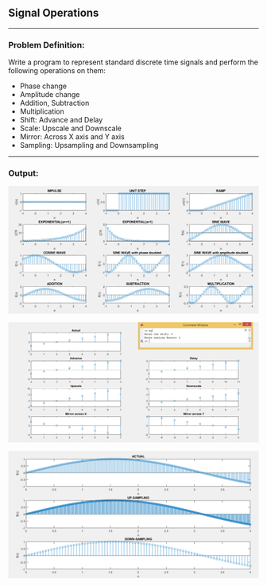 ## Signal Operations

-----------------------------------------
### Problem Definition:
Write a program to represent standard discrete time signals and perform the following operations on them: 
* Phase change
* Amplitude change
* Addition, Subtraction
* Multiplication
* Shift: Advance and Delay
* Scale: Upscale and Downscale
* Mirror: Across X axis and Y axis
* Sampling: Upsampling and Downsampling

------------------------------------------
### Output:

<p align="center">
    <img src="./output/image1.png">
</p>

<p align="center">
    <img src="./output/image2.png">
</p>

<p align="center">
    <img src="./output/image3.png">
</p>
